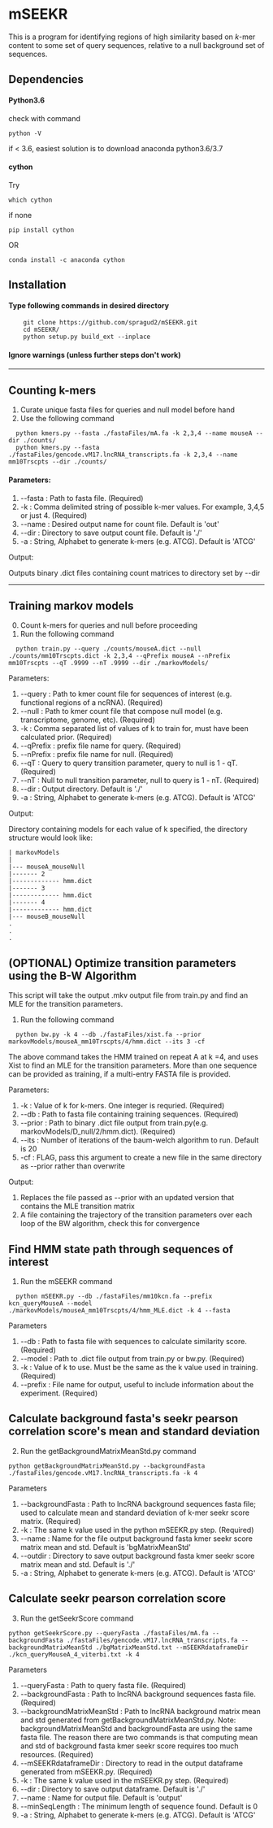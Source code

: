 # mSEEKR

This is a program for identifying regions of high similarity based on *k*-mer content to some set of query sequences, relative to a null background set of sequences.

## Dependencies

#### Python3.6
check with command 

```
python -V
```

if < 3.6, easiest solution is to download anaconda python3.6/3.7
#### cython

Try 
```
which cython
``` 
if none

```
pip install cython
```

OR

```
conda install -c anaconda cython
```
## Installation

#### Type following commands in desired directory
```
	git clone https://github.com/spragud2/mSEEKR.git
	cd mSEEKR/
	python setup.py build_ext --inplace
```
#### Ignore warnings (unless further steps don't work)
<hr/>

## Counting k-mers 


  1. Curate unique fasta files for queries and null model before hand
  2. Use the following command
```
  python kmers.py --fasta ./fastaFiles/mA.fa -k 2,3,4 --name mouseA --dir ./counts/
  python kmers.py --fasta ./fastaFiles/gencode.vM17.lncRNA_transcripts.fa -k 2,3,4 --name mm10Trscpts --dir ./counts/
```

#### Parameters:

1. --fasta : Path to fasta file. (Required)
2. -k : Comma delimited string of possible k-mer values. For example, 3,4,5 or just 4. (Required)
3. --name : Desired output name for count file. Default is 'out'
4. --dir : Directory to save output count file. Default is './' 
5. -a : String, Alphabet to generate k-mers (e.g. ATCG). Default is 'ATCG'


  Output:

  Outputs binary .dict files containing count matrices to directory set by --dir

<hr/>

## Training markov models

  0. Count k-mers for queries and null before proceeding  
  1. Run the following command
```
  python train.py --query ./counts/mouseA.dict --null ./counts/mm10Trscpts.dict -k 2,3,4 --qPrefix mouseA --nPrefix mm10Trscpts --qT .9999 --nT .9999 --dir ./markovModels/
```

Parameters:

1. --query : Path to kmer count file for sequences of interest (e.g. functional regions of a ncRNA). (Required)
2. --null : Path to kmer count file that compose null model (e.g. transcriptome, genome, etc). (Required)
3. -k : Comma separated list of values of k to train for, must have been calculated prior. (Required)
4. --qPrefix : prefix file name for query. (Required)
5. --nPrefix : prefix file name for null. (Required)
6. --qT : Query to query transition parameter, query to null is 1 - qT. (Required)
7. --nT : Null to null transition parameter, null to query is 1 - nT. (Required)
8. --dir : Output directory. Default is './'
9. -a : String, Alphabet to generate k-mers (e.g. ATCG). Default is 'ATCG'

  Output:

  Directory containing models for each value of k specified, the directory structure would look like:

    | markovModels
    |
    |--- mouseA_mouseNull
    |------- 2
    |------------- hmm.dict
    |------- 3
    |------------- hmm.dict
    |------- 4
    |------------- hmm.dict
    |--- mouseB_mouseNull
    .
    .
    .

## (OPTIONAL) Optimize transition parameters using the B-W Algorithm
This script will take the output .mkv output file from train.py and find an MLE for the transition parameters. 

  1. Run the following command
```
  python bw.py -k 4 --db ./fastaFiles/xist.fa --prior markovModels/mouseA_mm10Trscpts/4/hmm.dict --its 3 -cf
```

The above command takes the HMM trained on repeat A at k =4, and uses Xist to find an MLE for the transition parameters. More than one sequence can be provided as training, if a multi-entry FASTA file is provided. 

Parameters:

1. -k : Value of k for k-mers. One integer is requried. (Required)
2. --db : Path to fasta file containing training sequences. (Required)
3. --prior : Path to binary .dict file output from train.py(e.g. markovModels/D_null/2/hmm.dict). (Required)
4. --its : Number of iterations of the baum-welch algorithm to run. Default is 20
5. -cf : FLAG, pass this argument to create a new file in the same directory as --prior rather than overwrite

Output:
1. Replaces the file passed as --prior with an updated version that contains the MLE transition matrix
2. A file containing the trajectory of the transition parameters over each loop of the BW algorithm, check this for convergence




## Find HMM state path through sequences of interest

  1. Run the mSEEKR command
```
  python mSEEKR.py --db ./fastaFiles/mm10kcn.fa --prefix kcn_queryMouseA --model ./markovModels/mouseA_mm10Trscpts/4/hmm_MLE.dict -k 4 --fasta
```

Parameters

1. --db : Path to fasta file with sequences to calculate similarity score. (Required)
2. --model : Path to .dict file output from train.py or bw.py. (Required)
3. -k : Value of k to use. Must be the same as the k value used in training. (Required)
4. --prefix : File name for output, useful to include information about the experiment. (Required)




## Calculate background fasta's seekr pearson correlation score's mean and standard deviation

  2. Run the getBackgroundMatrixMeanStd.py command
  ```
  python getBackgroundMatrixMeanStd.py --backgroundFasta ./fastaFiles/gencode.vM17.lncRNA_transcripts.fa -k 4
```

Parameters

1. --backgroundFasta : Path to lncRNA background sequences fasta file; used to calculate mean and standard deviation of k-mer seekr score matrix. (Required)
2. -k : The same k value used in the python mSEEKR.py step. (Required)
3. --name : Name for the file output background fasta kmer seekr score matrix mean and std. Default is 'bgMatrixMeanStd'
4. --outdir : Directory to save output background fasta kmer seekr score matrix mean and std. Default is './'
5. -a : String, Alphabet to generate k-mers (e.g. ATCG). Default is 'ATCG'





## Calculate seekr pearson correlation score

  3. Run the getSeekrScore command
  ```
  python getSeekrScore.py --queryFasta ./fastaFiles/mA.fa --backgroundFasta ./fastaFiles/gencode.vM17.lncRNA_transcripts.fa --backgroundMatrixMeanStd ./bgMatrixMeanStd.txt --mSEEKRdataframeDir ./kcn_queryMouseA_4_viterbi.txt -k 4
```

Parameters

1. --queryFasta : Path to query fasta file. (Required)
2. --backgroundFasta : Path to lncRNA background sequences fasta file. (Required)
3. --backgroundMatrixMeanStd : Path to lncRNA background matrix mean and std generated from getBackgroundMatrixMeanStd.py. Note: backgroundMatrixMeanStd and backgroundFasta are using the same fasta file. The reason there are two commands is that computing mean and std of background fasta kmer seekr score requires too much resources. (Required)
4. --mSEEKRdataframeDir : Directory to read in the output dataframe generated from mSEEKR.py. (Required)
5. -k : The same k value used in the mSEEKR.py step. (Required)
6. --dir : Directory to save output dataframe. Default is './'
7. --name : Name for output file. Default is 'output'
8. --minSeqLength : The minimum length of sequence found. Default is 0
9. -a : String, Alphabet to generate k-mers (e.g. ATCG). Default is 'ATCG'

